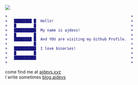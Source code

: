 
![](https://komarev.com/ghpvc/?username=bhawnaniankit)
<br/>

```diff
+                                                        +
+   ████████ █  Hello!                                   +
+   █        █                                           +
+   ██████████  My name is ajdevs!                       +
+   █        █                                           +
+   ████████ █  And YOU are visiting my Github Profile.  +
+            █                                           +
+   ██████████  I love binaries!                         +
+   █        █                                           +
+   ██████████                                           +
+                                                        +
```

come find me at [ajdevs.xyz](https://ajdevs.xyz) <br/>
I write sometimes [blog.ajdevs](https://blog.ajdevs.xyz)
